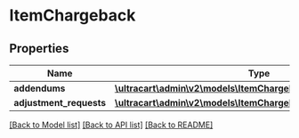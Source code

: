 # ItemChargeback

## Properties
Name | Type | Description | Notes
------------ | ------------- | ------------- | -------------
**addendums** | [**\\ultracart\admin\v2\models\ItemChargebackAddendum[]**](ItemChargebackAddendum.md) |  | [optional] 
**adjustment_requests** | [**\\ultracart\admin\v2\models\ItemChargebackAdjustmentRequest[]**](ItemChargebackAdjustmentRequest.md) |  | [optional] 

[[Back to Model list]](../README.md#documentation-for-models) [[Back to API list]](../README.md#documentation-for-api-endpoints) [[Back to README]](../README.md)


